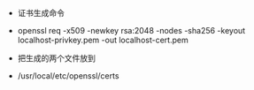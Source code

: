 - 证书生成命令
- openssl req -x509 -newkey rsa:2048 -nodes -sha256 -keyout localhost-privkey.pem -out localhost-cert.pem

- 把生成的两个文件放到
- /usr/local/etc/openssl/certs
